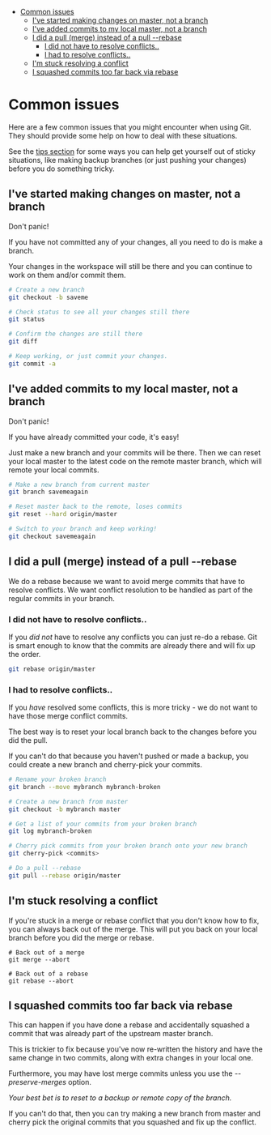 <!-- vim-markdown-toc GFM -->

* [Common issues](#common-issues)
	* [I've started making changes on master, not a branch](#ive-started-making-changes-on-master-not-a-branch)
	* [I've added commits to my local master, not a branch](#ive-added-commits-to-my-local-master-not-a-branch)
	* [I did a pull (merge) instead of a pull --rebase](#i-did-a-pull-merge-instead-of-a-pull---rebase)
		* [I did not have to resolve conflicts..](#i-did-not-have-to-resolve-conflicts)
		* [I had to resolve conflicts..](#i-had-to-resolve-conflicts)
	* [I'm stuck resolving a conflict](#im-stuck-resolving-a-conflict)
	* [I squashed commits too far back via rebase](#i-squashed-commits-too-far-back-via-rebase)

<!-- vim-markdown-toc -->

# Common issues

Here are a few common issues that you might encounter when using Git. They
should provide some help on how to deal with these situations.

See the [tips section](/tips.md) for some ways you can help get yourself out of
sticky situations, like making backup branches (or just pushing your changes)
before you do something tricky.

## I've started making changes on master, not a branch

Don't panic!

If you have not committed any of your changes, all you need to do is make a
branch.

Your changes in the workspace will still be there and you can continue to work
on them and/or commit them.

```bash
# Create a new branch
git checkout -b saveme

# Check status to see all your changes still there
git status

# Confirm the changes are still there
git diff

# Keep working, or just commit your changes.
git commit -a

```

## I've added commits to my local master, not a branch

Don't panic!

If you have already committed your code, it's easy!

Just make a new branch and your commits will be there. Then we can reset your
local master to the latest code on the remote master branch, which will remote
your local commits.

```bash
# Make a new branch from current master
git branch savemeagain

# Reset master back to the remote, loses commits
git reset --hard origin/master

# Switch to your branch and keep working!
git checkout savemeagain
```

## I did a pull (merge) instead of a pull --rebase

We do a rebase because we want to avoid merge commits that have to resolve
conflicts. We want conflict resolution to be handled as part of the regular
commits in your branch.

### I did not have to resolve conflicts..

If you *did not* have to resolve any conflicts you can just re-do a rebase. Git
is smart enough to know that the commits are already there and will fix up the
order.

```bash
git rebase origin/master
```

### I had to resolve conflicts..

If you *have* resolved some conflicts, this is more tricky - we do not want to
have those merge conflict commits.

The best way is to reset your local branch back to the changes before you did
the pull.

If you can't do that because you haven't pushed or made a backup, you could
create a new branch and cherry-pick your commits.

```bash
# Rename your broken branch
git branch --move mybranch mybranch-broken

# Create a new branch from master
git checkout -b mybranch master

# Get a list of your commits from your broken branch
git log mybranch-broken

# Cherry pick commits from your broken branch onto your new branch
git cherry-pick <commits>

# Do a pull --rebase
git pull --rebase origin/master
```

## I'm stuck resolving a conflict

If you're stuck in a merge or rebase conflict that you don't know how to fix,
you can always back out of the merge. This will put you back on your local
branch before you did the merge or rebase.

```
# Back out of a merge
git merge --abort

# Back out of a rebase
git rebase --abort
```

## I squashed commits too far back via rebase

This can happen if you have done a rebase and accidentally squashed a commit
that was already part of the upstream master branch.

This is trickier to fix because you've now re-written the history and have the
same change in two commits, along with extra changes in your local one.

Furthermore, you may have lost merge commits unless you use the
_--preserve-merges_ option.

*Your best bet is to reset to a backup or remote copy of the branch.*

If you can't do that, then you can try making a new branch from master and
cherry pick the original commits that you squashed and fix up the conflict.

